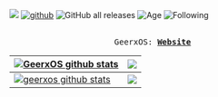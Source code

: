 ![](https://komarev.com/ghpvc/?username=GeerxOS)
  [![github](https://img.shields.io/github/followers/GeerxOS?label=follow&style=social)](https://github.com/GeerxOS) 
    ![GitHub all releases](https://img.shields.io/github/downloads/GeerxOS/msfshell-2/total)
      ![Age](https://shields.io/badge/Age-100-black)
        ![Following](https://shields.io/badge/Following-12-white)</br></br>
<p align="center">
  <samp>
    GeerxOS:
    <b><a href="https://pornhub.com/">Website</a></b>
    <b><a href="https://pornhub.com/"></a></b>
</samp><br>
</p>




| <a href="https://discord.c99.nl/widget/theme-1/615241717800501335.png"><img align="center" src="https://discord.c99.nl/widget/theme-1/875022358082113587.png" alt="GeerxOS github stats" /></a> | <a href="https://github-readme-stats.vercel.app/api/pin/?username=GeerxOS&theme=radical&repo=msfshell-2&show_owner=true"><img align="center" src="https://github-readme-stats.vercel.app/api/pin/?username=GeerxOS&theme=radical&repo=msfshell-2&show_owner=true" /></a> |
| ------------- | ------------- |
| <a href=""><img align="center" src="https://github-readme-stats.vercel.app/api?username=GeerxOS&theme=merko&show_icons=true&hide_border=true&count_private=true" alt="geerxos github stats" /></a> | <a href="https://github-readme-stats.vercel.app/api/top-langs/?username=GeerxOS&theme=merko&show_icons=true&hide_border=true&layout=compact"><img align="center" src="https://github-readme-stats.vercel.app/api/top-langs/?username=GeerxOS&theme=merko&show_icons=true&hide_border=true&layout=compact" /></a> |

